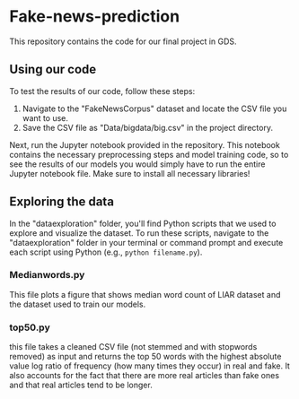 # Fake-news-prediction

This repository contains the code for our final project in GDS.

## Using our code

To test the results of our code, follow these steps:

1. Navigate to the "FakeNewsCorpus" dataset and locate the CSV file you want to use.
2. Save the CSV file as "Data/bigdata/big.csv" in the project directory.

Next, run the Jupyter notebook provided in the repository. This notebook contains the necessary preprocessing steps and model training code, so to see the results of our models you would simply have to run the entire Jupyter notebook file. Make sure to install all necessary libraries!

## Exploring the data

In the "dataexploration" folder, you'll find Python scripts that we used to explore and visualize the dataset. To run these scripts, navigate to the "dataexploration" folder in your terminal or command prompt and execute each script using Python (e.g., `python filename.py`).

### Medianwords.py
This file plots a figure that shows median word count of LIAR dataset and the dataset used to train our models.

### top50.py
this file takes a cleaned CSV file (not stemmed and with stopwords removed) as input and returns the top 50 words with the highest absolute value log ratio of frequency (how many times they occur) in real and fake. It also accounts for the fact that there are more real articles than fake ones and that real articles tend to be longer.
